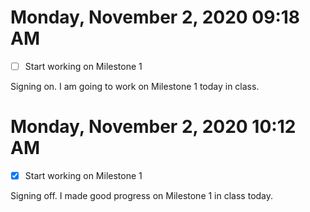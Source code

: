 # Monday, November  2, 2020 09:18 AM
- [ ] Start working on Milestone 1

Signing on. I am going to work on Milestone 1 today in class.

# Monday, November  2, 2020 10:12 AM
- [X] Start working on Milestone 1

Signing off. I made good progress on Milestone 1 in class today.

